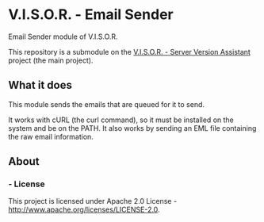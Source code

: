 # V.I.S.O.R. - Email Sender
Email Sender module of V.I.S.O.R.

This repository is a submodule on the [V.I.S.O.R. - Server Version Assistant](https://github.com/Edw590/VISOR---Server-Version-Assistant) project (the main project).

## What it does
This module sends the emails that are queued for it to send.

It works with cURL (the curl command), so it must be installed on the system and be on the PATH. It also works by sending an EML file containing the raw email information.

## About
### - License
This project is licensed under Apache 2.0 License - http://www.apache.org/licenses/LICENSE-2.0.
